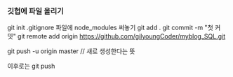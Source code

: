 ### 깃헙에 파일 올리기

git init 
.gitignore 파일에 node_modules 써놓기 
git add . 
git commit -m "첫 커밋" 
git remote add origin https://github.com/gilyoungCoder/myblog_SQL.git 

git push -u origin master // 새로 생성한다는 뜻

이후로는 git push
